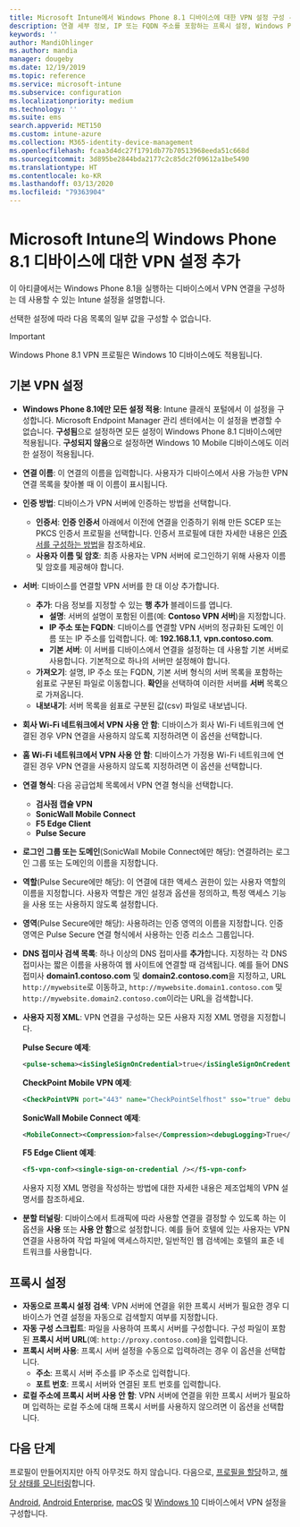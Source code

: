 ```yaml
---
title: Microsoft Intune에서 Windows Phone 8.1 디바이스에 대한 VPN 설정 구성 - Azure | Microsoft Docs
description: 연결 세부 정보, IP 또는 FQDN 주소를 포함하는 프록시 설정, Windows Phone 8.1을 실행하는 디바이스에서 Microsoft Intune의 TCP 포트를 포함한 VPN(가상 사설망) 구성 설정을 사용하여 VPN 구성 프로필을 추가하거나 만듭니다.
keywords: ''
author: MandiOhlinger
ms.author: mandia
manager: dougeby
ms.date: 12/19/2019
ms.topic: reference
ms.service: microsoft-intune
ms.subservice: configuration
ms.localizationpriority: medium
ms.technology: ''
ms.suite: ems
search.appverid: MET150
ms.custom: intune-azure
ms.collection: M365-identity-device-management
ms.openlocfilehash: fcaa3d4dc27f1791db77b70513968eeda51c668d
ms.sourcegitcommit: 3d895be2844bda2177c2c85dc2f09612a1be5490
ms.translationtype: HT
ms.contentlocale: ko-KR
ms.lasthandoff: 03/13/2020
ms.locfileid: "79363904"
---
```

# <a name="add-vpn-settings-on-windows-phone-81-devices-in-microsoft-intune"></a>Microsoft Intune의 Windows Phone 8.1 디바이스에 대한 VPN 설정 추가



이 아티클에서는 Windows Phone 8.1을 실행하는 디바이스에서 VPN 연결을 구성하는 데 사용할 수 있는 Intune 설정을 설명합니다. 

선택한 설정에 따라 다음 목록의 일부 값을 구성할 수 없습니다.

>[!IMPORTANT]
>Windows Phone 8.1 VPN 프로필은 Windows 10 디바이스에도 적용됩니다.

## <a name="base-vpn-settings"></a>기본 VPN 설정

- **Windows Phone 8.1에만 모든 설정 적용**: Intune 클래식 포털에서 이 설정을 구성합니다. Microsoft Endpoint Manager 관리 센터에서는 이 설정을 변경할 수 없습니다. **구성됨**으로 설정하면 모든 설정이 Windows Phone 8.1 디바이스에만 적용됩니다. **구성되지 않음**으로 설정하면 Windows 10 Mobile 디바이스에도 이러한 설정이 적용됩니다.
- **연결 이름**: 이 연결의 이름을 입력합니다. 사용자가 디바이스에서 사용 가능한 VPN 연결 목록을 찾아볼 때 이 이름이 표시됩니다.
- **인증 방법**: 디바이스가 VPN 서버에 인증하는 방법을 선택합니다.
  - **인증서**: **인증 인증서** 아래에서 이전에 연결을 인증하기 위해 만든 SCEP 또는 PKCS 인증서 프로필을 선택합니다. 인증서 프로필에 대한 자세한 내용은 [인증서를 구성하는 방법](../protect/certificates-configure.md)을 참조하세요.
  - **사용자 이름 및 암호**: 최종 사용자는 VPN 서버에 로그인하기 위해 사용자 이름 및 암호를 제공해야 합니다.
- **서버**: 디바이스를 연결할 VPN 서버를 한 대 이상 추가합니다.
  - **추가**: 다음 정보를 지정할 수 있는 **행 추가** 블레이드를 엽니다.
    - **설명**: 서버의 설명이 포함된 이름(예: **Contoso VPN 서버**)을 지정합니다.
    - **IP 주소 또는 FQDN**: 디바이스를 연결할 VPN 서버의 정규화된 도메인 이름 또는 IP 주소를 입력합니다. 예: **192.168.1.1**, **vpn.contoso.com**.
    - **기본 서버**: 이 서버를 디바이스에서 연결을 설정하는 데 사용할 기본 서버로 사용합니다. 기본적으로 하나의 서버만 설정해야 합니다.
  - **가져오기**: 설명, IP 주소 또는 FQDN, 기본 서버 형식의 서버 목록을 포함하는 쉼표로 구분된 파일로 이동합니다. **확인**을 선택하여 이러한 서버를 **서버** 목록으로 가져옵니다.
  - **내보내기**: 서버 목록을 쉼표로 구분된 값(csv) 파일로 내보냅니다.

- **회사 Wi-Fi 네트워크에서 VPN 사용 안 함**: 디바이스가 회사 Wi-Fi 네트워크에 연결된 경우 VPN 연결을 사용하지 않도록 지정하려면 이 옵션을 선택합니다.
- **홈 Wi-Fi 네트워크에서 VPN 사용 안 함**: 디바이스가 가정용 Wi-Fi 네트워크에 연결된 경우 VPN 연결을 사용하지 않도록 지정하려면 이 옵션을 선택합니다.

- **연결 형식**: 다음 공급업체 목록에서 VPN 연결 형식을 선택합니다.
  - **검사점 캡슐 VPN**
  - **SonicWall Mobile Connect**
  - **F5 Edge Client**
  - **Pulse Secure**

- **로그인 그룹 또는 도메인**(SonicWall Mobile Connect에만 해당): 연결하려는 로그인 그룹 또는 도메인의 이름을 지정합니다.
- **역할**(Pulse Secure에만 해당): 이 연결에 대한 액세스 권한이 있는 사용자 역할의 이름을 지정합니다. 사용자 역할은 개인 설정과 옵션을 정의하고, 특정 액세스 기능을 사용 또는 사용하지 않도록 설정합니다.
- **영역**(Pulse Secure에만 해당): 사용하려는 인증 영역의 이름을 지정합니다. 인증 영역은 Pulse Secure 연결 형식에서 사용하는 인증 리소스 그룹입니다.

- **DNS 접미사 검색 목록**: 하나 이상의 DNS 접미사를 **추가**합니다. 지정하는 각 DNS 접미사는 짧은 이름을 사용하여 웹 사이트에 연결할 때 검색됩니다. 예를 들어 DNS 접미사 **domain1.contoso.com** 및 **domain2.contoso.com**을 지정하고, URL `http://mywebsite`로 이동하고, `http://mywebsite.domain1.contoso.com` 및 `http://mywebsite.domain2.contoso.com`이라는 URL을 검색합니다.

- **사용자 지정 XML**: VPN 연결을 구성하는 모든 사용자 지정 XML 명령을 지정합니다.

  **Pulse Secure 예제**:

  ```xml
  <pulse-schema><isSingleSignOnCredential>true</isSingleSignOnCredential></pulse-schema>
  ```

  **CheckPoint Mobile VPN 예제**:

  ```xml
  <CheckPointVPN port="443" name="CheckPointSelfhost" sso="true" debug="3" />
  ```

  **SonicWall Mobile Connect 예제**:

  ```xml
  <MobileConnect><Compression>false</Compression><debugLogging>True</debugLogging><packetCapture>False</packetCapture></MobileConnect>
  ```

  **F5 Edge Client 예제**:

  ```xml
  <f5-vpn-conf><single-sign-on-credential /></f5-vpn-conf>
  ```

  사용자 지정 XML 명령을 작성하는 방법에 대한 자세한 내용은 제조업체의 VPN 설명서를 참조하세요.

- **분할 터널링**: 디바이스에서 트래픽에 따라 사용할 연결을 결정할 수 있도록 하는 이 옵션을 **사용** 또는 **사용 안 함**으로 설정합니다. 예를 들어 호텔에 있는 사용자는 VPN 연결을 사용하여 작업 파일에 액세스하지만, 일반적인 웹 검색에는 호텔의 표준 네트워크를 사용합니다.

## <a name="proxy-settings"></a>프록시 설정

- **자동으로 프록시 설정 검색**: VPN 서버에 연결을 위한 프록시 서버가 필요한 경우 디바이스가 연결 설정을 자동으로 검색할지 여부를 지정합니다.
- **자동 구성 스크립트**: 파일을 사용하여 프록시 서버를 구성합니다. 구성 파일이 포함된 **프록시 서버 URL**(예: `http://proxy.contoso.com`)을 입력합니다.
- **프록시 서버 사용**: 프록시 서버 설정을 수동으로 입력하려는 경우 이 옵션을 선택합니다.
  - **주소**: 프록시 서버 주소를 IP 주소로 입력합니다.
  - **포트 번호**: 프록시 서버와 연결된 포트 번호를 입력합니다.
- **로컬 주소에 프록시 서버 사용 안 함**: VPN 서버에 연결을 위한 프록시 서버가 필요하며 입력하는 로컬 주소에 대해 프록시 서버를 사용하지 않으려면 이 옵션을 선택합니다.

## <a name="next-steps"></a>다음 단계

프로필이 만들어지지만 아직 아무것도 하지 않습니다. 다음으로, [프로필을 할당](device-profile-assign.md)하고, [해당 상태를 모니터링](device-profile-monitor.md)합니다.

[Android](vpn-settings-android.md), [Android Enterprise](vpn-settings-android-enterprise.md), [macOS](vpn-settings-macos.md) 및 [Windows 10](vpn-settings-windows-10.md) 디바이스에서 VPN 설정을 구성합니다.
